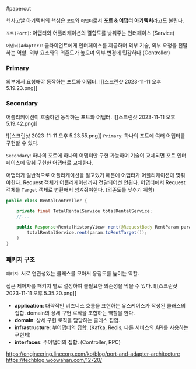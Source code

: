 #papercut 

헥사고날 아키텍처의 핵심은 `포트`와 `어댑터`로서 **포트 & 어댑터 아키텍처**라고도 불린다.

`포트(Port)`: 어댑터와 어플리케이션의 결합도를 낮춰주는 인터페이스 (Service)

`어댑터(Adapter)`: 클라이언트에게 인터페이스를 제공하며 외부 기술, 외부 요청을 전달하는 역할. 외부 요소와의 의존도가 높으며 외부 변경에 민감하다 (Controller)
### Primary
외부에서 요청해야 동작하는 포트와 어댑터.
![[스크린샷 2023-11-11 오후 5.19.23.png]]
### Secondary
어플리케이션이 호출하면 동작하는 포트와 어댑터.
![[스크린샷 2023-11-11 오후 5.19.42.png]]

![[스크린샷 2023-11-11 오후 5.23.55.png]]
`Primary`:
하나의 포트에 여러 어댑터를 구현할 수 있다.

`Secondary`:
하나의 포트에 하나의 어댑터만 구현 가능하며 기술이 교체되면 포트 인터페이스에 맞춰 구현한 어댑터로 교체한다.

어댑터가 일반적으로 어플리케이션을 알고있기 때문에 어댑터가 어플리케이션에 맞춰야한다.
Request 객체가 어플리케이션까지 전달되어선 안된다. 어댑터에서 Request 객체를 `Target` 객체로 변환해서 넘겨줘야한다. (의존도를 낮추기 위함)

```java
public class RentalController {

	private final TotalRentalService totalRentalService;
	//...

	public Response<RentalHistoryView> rent(@RequestBody RentParam param) {
		totalRentalService.rent(param.toRentTarget());
	}
}
```
### 패키지 구조

`패키지`: 서로 연관성있는 클래스를 모아서 응집도를 높이는 역할. 

접근 제어자를 패키지 별로 설정하여 불필요한 의존성을 막을 수 있다.
![[스크린샷 2023-11-11 오후 5.35.20.png]]
- **application**: 대략적인 비즈니스 흐름을 표현하는 유스케이스가 작성된 클래스의 집합. domain의 상세 구현 로직을 조합하는 역할을 한다.
- **domain**: 상세 구현 로직을 담당하는 클래스 집합.
- **infrastructure**: 부어댑터의 집합. (Kafka, Redis, 다른 서비스의 API를 사용하는 구현체)
- **interfaces**: 주어댑터의 집합. (Controller, RPC)


https://engineering.linecorp.com/ko/blog/port-and-adapter-architecture
https://techblog.woowahan.com/12720/